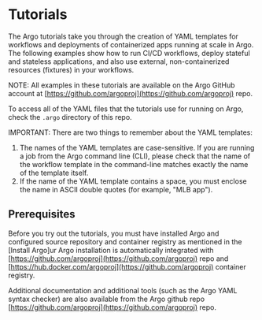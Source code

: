# Tutorials

The Argo tutorials take you through the creation of YAML templates for workflows and deployments of containerized apps running at scale in Argo. The following examples show how to run CI/CD workflows, deploy stateful and stateless applications, and also use external, non-containerized resources (fixtures) in your workflows.

NOTE: All examples in these tutorials are available on the Argo GitHub account at [https://github.com/argoproj](https://github.com/argoproj) repo.

To access all of the YAML files that the tutorials use for running on Argo, check the `.argo` directory of this repo.

IMPORTANT: There are two things to remember about the YAML templates:
1.  The names of the YAML templates are case-sensitive. If you are running a job from the Argo command line (CLI), please check that the name of the workflow template in the command-line matches exactly the name of the template itself.
2. If the name of the YAML template contains a space, you must enclose the name in ASCII double quotes (for example, "MLB app").

## Prerequisites

Before you try out the tutorials, you must have installed Argo and configured source repository and container registry as mentioned in the [Install Argo]ur Argo installation is automatically integrated with [https://github.com/argoproj](https://github.com/argoproj) repo and [https://hub.docker.com/argoproj](https://github.com/argoproj) container registry.

Additional documentation and additional tools (such as the Argo YAML syntax checker) are also available from the Argo github repo [https://github.com/argoproj](https://github.com/argoproj) repo.
